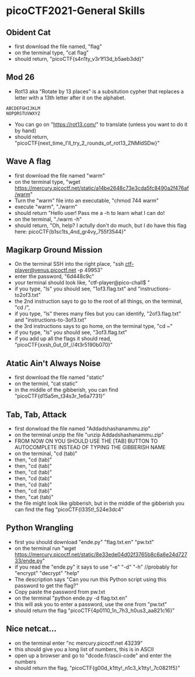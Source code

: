 # picoCTF2021-General Skills

## Obident Cat 
* first download the file named, "flag"
* on the terminal type, "cat flag"
* should return, "picoCTF{s4n1ty_v3r1f13d_b5aeb3dd}"

## Mod 26
* Rot13 aka "Rotate by 13 places" is a subsitution cypher that replaces a letter with a 13th letter after it on the alphabet.
```
ABCDEFGHIJKLM
NOPQRSTUVWXYZ
```
* You can go on "https://rot13.com/" to translate (unless you want to do it by hand)
* should return, "picoCTF{next_time_I'll_try_2_rounds_of_rot13_ZNMldSDw}"

## Wave A flag
* first download the file named "warm"
* on the terminal type, "wget https://mercury.picoctf.net/static/a14be2648c73e3cda5fc8490a2f476af/warm"
* Turn the "warm" file into an executable, "chmod 744 warm" 
* execute "warm", "./warm"
* should return "Hello user! Pass me a -h to learn what I can do!
* on the terminal, "./warm -h"
* should return, "Oh, help? I actully don't do much, but I do have this flag here: picoCTF{b1sc1ts_4nd_gr4vy_755f3544}" 

## Magikarp Ground Mission
* On the terminal SSH into the right place, "ssh ctf-player@venus.picoctf.net -p 49953"
* enter the password, "6d448c9c"
* your terminal should look like, "ctf-player@pico-chall$ "
* if you type, "ls" you should see, "1of3.flag.txt" and "instructions-to2of3.txt"
* the 2nd instruction says to go to the root of all things, on the terminal, "cd /", 
* if you type, "ls" theres many files but you can identify, "2of3.flag.txt" and "instructions-to-3of3.txt"
* the 3rd instructions says to go home, on the terminal type, "cd ~"
* if you type, "ls" you should see, "3of3.flag.txt"
* if you add up all the flags it should read, "picoCTF{xxsh_0ut_0f_\/\/4t3r5190b070}"

## Atatic Ain't Always Noise
* first download the file named "static"
* on the terminl, "cat static"
* in the middle of the gibberish, you can find "picoCTF{d15a5m_t34s3r_1e6a7731}"

## Tab, Tab, Attack
* first donwload the file named "Addadshashanammu.zip"
* on the terminal unzip the file "unzip Addadshashanammu.zip"
* FROM NOW ON YOU SHOULD USE THE [TAB] BUTTON TO AUTOCOMPLETE INSTEAD OF TYPING THE GIBBERISH NAME
* on the terminal, "cd (tab)"
* then, "cd (tab)"
* then, "cd (tab)"
* then, "cd (tab)"
* then, "cd (tab)"
* then, "cd (tab)"
* then, "cd (tab)"
* then, "cat (tab)"
* the file might look like gibberish, but in the middle of the gibberish you can find the flag "picoCTF{l335t!_524e3dc4"

## Python Wrangling
* first you should download "ende.py" "flag.txt.en" "pw.txt"
* on the terminal run "wget https://mercury.picoctf.net/static/8e33ede04d02f3765b8c6a6e24d72733/ende.py"
* if you read the "ende.py" it says to use "-e" "-d" "-h" //probably for "encrypt" "decrypt" "help"
* The description says "Can you run this Python script using this password to get the flag?"
* Copy paste the password from pw.txt
* on the terminal "python ende.py -d flag.txt.en" 
* this will ask you to enter a password, use the one from "pw.txt"
* should return the flag "picoCTF{4p0110_1n_7h3_h0us3_aa821c16}"

## Nice netcat...
* on the terminal enter "nc mercury.picoctf.net 43239"
* this should give you a long list of numbers, this is in ASCII 
* open up a browser and go to "dcode.fr/ascii-code" and enter the numbers
* should return the flag, "picoCTF{g00d_k1tty!_n1c3_k1tty!_7c0821f5}"
